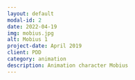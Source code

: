 ```yaml
---
layout: default
modal-id: 2
date: 2022-04-19
img: mobius.jpg
alt: Mobius 1
project-date: April 2019
client: PDD
category: animation
description: Animation character Mobius
---
```


